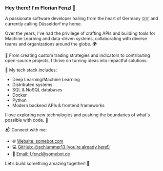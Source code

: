 ### Hey there! I'm Florian Fenzl 👋  

A passionate software developer hailing from the heart of Germany 🇩🇪 and currently calling Düsseldorf my home.  

Over the years, I've had the privilege of crafting APIs and building tools for Machine Learning and data-driven systems, collaborating with diverse teams and organizations around the globe. 🌍  

🚀 From creating custom trading strategies and indicators to contributing open-source projects, I thrive on turning ideas into impactful solutions.  

🔧 My tech stack includes:
- Deep Learning/Machine Learning  
- Distributed systems  
- SQL & NoSQL databases  
- Docker  
- Python  
- Modern backend APIs & frontend frameworks  

I love exploring new technologies and pushing the boundaries of what's possible with code. 🤖  

📬 Connect with me:
- 🌐 [Website: somebot.com](https://www.somebot.com/)  
- 💻 [GitHub: @schlummer13 (you're already here!)](https://github.com/schlummer13)  
- 📧 [Email: f.fenzl@somebot.de](mailto:f.fenzl@somebot.de)  

Let’s build something amazing together! 🚀  
